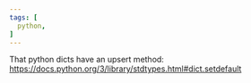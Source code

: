 ```yaml
---
tags: [
  python,
]
---
```

That python dicts have an upsert method: https://docs.python.org/3/library/stdtypes.html#dict.setdefault
